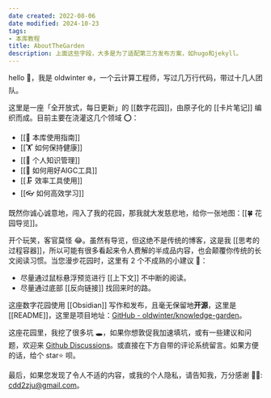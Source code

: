 ```yaml
---
date created: 2022-08-06
date modified: 2024-10-23
tags:
- 本库教程
title: AboutTheGarden
description: 上面这些字段，大多是为了适配第三方发布方案，如hugo和jekyll。
---
```

hello 👋，我是 oldwinter ❄️，一个云计算工程师，写过几万行代码，带过十几人团队。

这里是一座「全开放式，每日更新」的 [[数字花园]]，由原子化的 [[卡片笔记]] 编织而成。目前主要在浇灌这几个领域 ⭕：

- [[🧰 本库使用指南]]
- [[🏋 如何保持健康]]
- [[🧀 个人知识管理]]
- [[🔧 如何用好AIGC工具]]
- [[🗜 效率工具使用]]
- [[👓 如何高效学习]]

既然你诚心诚意地，闯入了我的花园，那我就大发慈悲地，给你一张地图：[[🍀 花园导览]]。

开个玩笑，客官莫怪 😂。虽然有导览，但这绝不是传统的博客，这是我 [[思考的过程容器]]，所以可能有很多看起来令人费解的半成品内容，也会颠覆你传统的长文阅读习惯。当您漫步花园时，这里有 2 个不成熟的小建议 💁：

- 尽量通过鼠标悬浮预览进行 [[上下文]] 不中断的阅读。
- 尽量通过底部 [[反向链接]] 找回来时的路。

这座数字花园使用 [[Obsidian]] 写作和发布，且毫无保留地**开源**，这里是 [[README]]，这里是项目地址：[GitHub - oldwinter/knowledge-garden](https://github.com/oldwinter/knowledge-garden)。

这座花园里，我挖了很多坑 🕳，如果你想敦促我加速填坑，或有一些建议和问题，欢迎来 [Github Discussions](https://github.com/oldwinter/knowledge-garden/discussions)。或直接在下方自带的评论系统留言。如果方便的话，给个 star⭐️ 呗。

最后，如果您发现了令人不适的内容，或我的个人隐私，请告知我，万分感谢 🦀🦀: cdd2zju@gmail.com。
